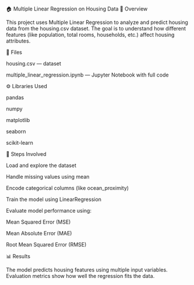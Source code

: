 🏠 Multiple Linear Regression on Housing Data
📘 Overview

This project uses Multiple Linear Regression to analyze and predict housing data from the housing.csv dataset.
The goal is to understand how different features (like population, total rooms, households, etc.) affect housing attributes.

📂 Files

housing.csv — dataset

multiple_linear_regression.ipynb — Jupyter Notebook with full code

⚙️ Libraries Used

pandas

numpy

matplotlib

seaborn

scikit-learn

🔧 Steps Involved

Load and explore the dataset

Handle missing values using mean

Encode categorical columns (like ocean_proximity)

Train the model using LinearRegression

Evaluate model performance using:

Mean Squared Error (MSE)

Mean Absolute Error (MAE)

Root Mean Squared Error (RMSE)

📊 Results

The model predicts housing features using multiple input variables.
Evaluation metrics show how well the regression fits the data.
